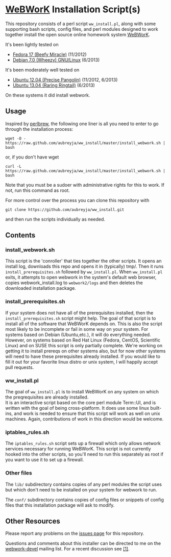 [WeBWorK](https://github.com/openwebwork) Installation Script(s)
===============================================================

This repository consists of a perl script `ww_install.pl`, along with some supporting bash scripts, 
config files, and perl modules designed to work together install the open source online homework system 
[WeBWorK](https://github.com/openwebwork).

It's been lightly tested on

* [Fedora 17 (Beefy Miracle)](http://docs.fedoraproject.org/en-US/Fedora/17/html/Release_Notes/) (11/2012)
* [Debian 7.0 (Wheezy) GNU/Linux](http://www.debian.org/releases/wheezy/) (6/2013)

It's been moderately well tested on

* [Ubuntu 12.04 (Precise Pangolin)](http://releases.ubuntu.com/precise/) (11/2012, 6/2013)
* [Ubuntu 13.04 (Raring Ringtail)](http://releases.ubuntu.com/raring/) (6/2013)

On these systems it did install webwork. 

Usage
-------

Inspired by [perlbrew](http://perlbrew.pl), the following one liner is all you need to enter
to go through the installation process:

`wget -O - https://raw.github.com/aubreyja/ww_install/master/install_webwork.sh | bash`

or, if you don't have wget

`curl -L https://raw.github.com/aubreyja/ww_install/master/install_webwork.sh | bash`

Note that you must be a sudoer with administrative rights for this to work. If not, run this command as root.

For more control over the process you can clone this repository with

`git clone https://github.com/aubreyja/ww_install.git`

and then run the scripts individually as needed.

Contents
--------

### install_webwork.sh

This script is the 'conroller' that ties together the other scripts.  It opens an install log, downloads this
repo and opens it in (typically) tmp/.  Then it runs `install_prerequisites.sh` followed by `ww_install.pl`.
When `ww_install.pl` exits, it attempts to open webwork in the system's default web browser, copies 
webwork_install.log to `webwork2/logs` and then deletes the downloaded installation package.

### install_prerequisites.sh

If your system does not have all of the prerequisites installed, then the `install_prerequisites.sh` script 
might help.  The goal of that script is to install all of the software that WeBWorK depends on. This is also
the script most likely to be incomplete or fail in some way on your system.  For systems based on Debian 
(Ubuntu,etc.), it will do everything needed.  However, on systems based on Red Hat Linux (Fedora, 
CentOS, Scientific Linux) and on SUSE this script is only partially complete. We're working 
on getting it to install prereqs on other systems also, but for now other systems will need to have these 
prerequisites already installed.  If you would like to fill it out for your favorite linux distro or unix
system, I will happily accept pull requests.

### ww_install.pl

The goal of `ww_install.pl` is to install WeBWorK on any system on which the preqrequisites are already installed.  
It is an interactive script based on the core perl module Term::UI, and is written with the goal of being 
cross-platform.  It does use some linux built-ins, and work is needed to ensure that this script will work as 
well on unix machines. Again, contributions of work in this direction would be welcome.

### iptables_rules.sh

The `iptables_rules.sh` script sets up a firewall which only allows network services necessary for running WeBWorK.
This script is not currently hooked into the other scripts, so you'll need to run this separately as root if you
want to use it to set up a firewall.

### Other files

The `lib/` subdirectory contains copies of any perl modules the script uses but which don't need to be installed on your
system for webwork to run.

The `conf/` subdirectory contains copies of config files or snippets of config files that this installation package
will ask to modify.

Other Resources
----------------

Please report any problems on the [issues page](https://github.com/aubreyja/ww_install/issues?state=open) for this
repository.

Questions and comments about this installer can be directed to me on the [webwork-devel](http://webwork.maa.org/mailman/listinfo/webwork-devel)
mailing list. For a recent discussion see [[1]](http://webwork.maa.org/pipermail/webwork-devel/2013-June/001089.html).
